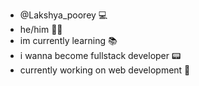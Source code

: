 - @Lakshya_poorey 💻
- he/him 👨‍💻
- im currently learning 📚
- i wanna become fullstack developer 📟 
- currently working on web development 💪 

